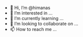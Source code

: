 - 👋 Hi, I’m @himanas
- 👀 I’m interested in ...
- 🌱 I’m currently learning ...
- 💞️ I’m looking to collaborate on ...
- 📫 How to reach me ...

<!---
himanas/himanas is a ✨ special ✨ repository because its `README.md` (this file) appears on your GitHub profile.
You can click the Preview link to take a look at your changes.
--->
